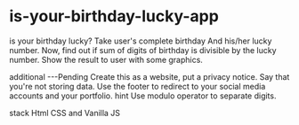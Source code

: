 # is-your-birthday-lucky-app

is your birthday lucky?
Take user's complete birthday
And his/her lucky number.
Now, find out if sum of digits of birthday is divisible by the lucky number.
Show the result to user with some graphics.

additional ---Pending
Create this as a website, put a privacy notice. Say that you're not storing data.
Use the footer to redirect to your social media accounts and your portfolio.
hint
Use modulo operator to separate digits.

stack
Html CSS and Vanilla JS
